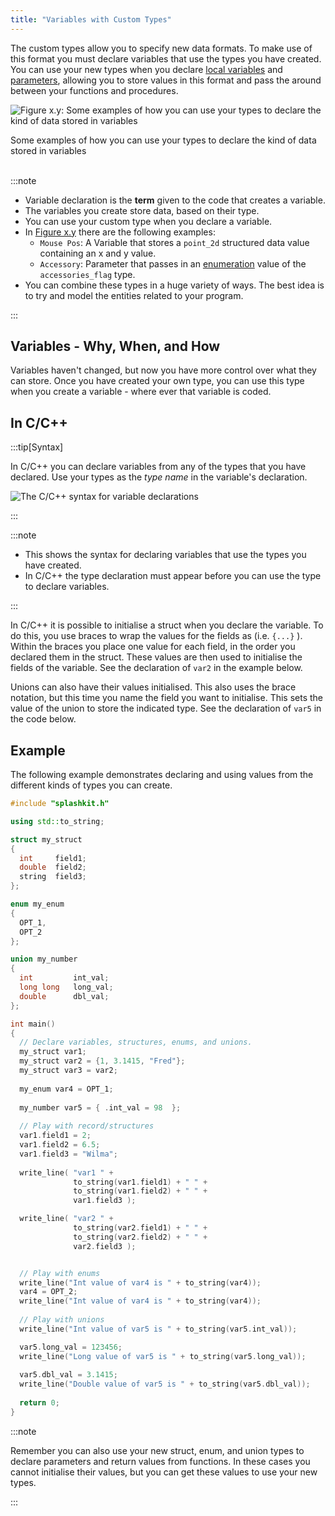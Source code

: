 ```yaml
---
title: "Variables with Custom Types"
---
```


The custom types allow you to specify new data formats. To make use of this format you must declare variables that use the types you have created. You can use your new types when you declare [local variables](/book/part-2-organised-code/2-organising-code/2-trailside/03-local-variable) and [parameters](/book/part-2-organised-code/2-organising-code/2-trailside/04-parameter), allowing you to store values in this format and pass the around between your functions and procedures.

<a id="FigureDeclaringVariablesWithCustomTypes"></a>

![Figure x.y: Some examples of how you can use your types to declare the kind of data stored in variables](./images/custom-type-declaring-variables.png "Some examples of how you can use your types to declare the kind of data stored in variables")
<div class="caption">Some examples of how you can use your types to declare the kind of data stored in variables</div><br/>

:::note

- Variable declaration is the **term** given to the code that creates a variable.
- The variables you create store data, based on their type.
- You can use your custom type when you declare a variable.
- In [Figure x.y](#FigureDeclaringVariablesWithCustomTypes) there are the following examples:
  - `Mouse Pos`: A Variable that stores a `point_2d` structured data value containing an x and y value.
  - `Accessory`: Parameter that passes in an [enumeration](/book/part-2-organised-code/3-structuring-data/2-trailside/03-02-enum) value of the `accessories_flag` type.
- You can combine these types in a huge variety of ways. The best idea is to try and model the entities related to your program.

:::

## Variables - Why, When, and How

Variables haven't changed, but now you have more control over what they can store. Once you have created your own type, you can use this type when you create a variable - where ever that variable is coded.

## In C/C++

:::tip[Syntax]

In C/C++ you can declare variables from any of the types that you have declared. Use your types as the *type name* in the variable's declaration.

![The C/C++ syntax for variable declarations](./images/variable-decl-with-types.png)

:::

:::note

- This shows the syntax for declaring variables that use the types you have created.
- In C/C++ the type declaration must appear before you can use the type to declare variables.

:::

In C/C++ it is possible to initialise a struct when you declare the variable. To do this, you use braces to wrap the values for the fields as (i.e. `{...}` ). Within the braces you place one value for each field, in the order you declared them in the struct. These values are then used to initialise the fields of the variable. See the declaration of `var2` in the example below.

Unions can also have their values initialised. This also uses the brace notation, but this time you name the field you want to initialise. This sets the value of the union to store the indicated type. See the declaration of `var5` in the code below.

## Example

The following example demonstrates declaring and using values from the different kinds of types you can create.

```cpp
#include "splashkit.h"

using std::to_string;

struct my_struct
{
  int     field1;
  double  field2;
  string  field3;
};

enum my_enum
{
  OPT_1,
  OPT_2
};

union my_number
{
  int         int_val;
  long long   long_val;
  double      dbl_val;
};

int main()
{
  // Declare variables, structures, enums, and unions.
  my_struct var1;
  my_struct var2 = {1, 3.1415, "Fred"};
  my_struct var3 = var2;
  
  my_enum var4 = OPT_1;
  
  my_number var5 = { .int_val = 98  };
  
  // Play with record/structures 
  var1.field1 = 2;
  var1.field2 = 6.5;
  var1.field3 = "Wilma";
  
  write_line( "var1 " + 
              to_string(var1.field1) + " " +
              to_string(var1.field2) + " " + 
              var1.field3 );

  write_line( "var2 " + 
              to_string(var2.field1) + " " +
              to_string(var2.field2) + " " + 
              var2.field3 );


  // Play with enums
  write_line("Int value of var4 is " + to_string(var4));
  var4 = OPT_2;
  write_line("Int value of var4 is " + to_string(var4));
  
  // Play with unions
  write_line("Int value of var5 is " + to_string(var5.int_val));

  var5.long_val = 123456;
  write_line("Long value of var5 is " + to_string(var5.long_val));
  
  var5.dbl_val = 3.1415;
  write_line("Double value of var5 is " + to_string(var5.dbl_val));
  
  return 0;
}
```

:::note

Remember you can also use your new struct, enum, and union types to declare parameters and return values from functions. In these cases you cannot initialise their values, but you can get these values to use your new types.

:::
